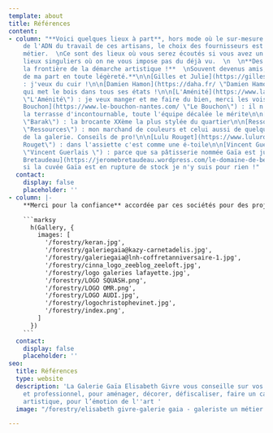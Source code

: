 ```yaml
---
template: about
title: Références
content:
- column: "**Voici quelques lieux à part**, hors mode où le sur-mesure fait partie
    de l'ADN du travail de ces artisans, le choix des fournisseurs est au coeur du
    métier.  \nCe sont des lieux où vous serez écoutés si vous avez un projet,   \ndes
    lieux singuliers où on ne vous impose pas du déjà vu.  \n  \n**Des artisans à
    la frontière de la démarche artistique !**  \nSouvent devenus amis, **arrivez
    de ma part en toute légèreté.**\n\n[Gilles et Julie](https://gillesetjulie.com/)
    : j'veux du cuir !\n\n[Damien Hamon](https://daha.fr/ \"Damien Hamon\") : ébéniste
    qui met le bois dans tous ses états !\n\n[L'Aménité](https://www.lamenite-restaurant-nantes.com/
    \"L'Aménité\") : je veux manger et me faire du bien, merci les voisins\n\n[Le
    Bouchon](https://www.le-bouchon-nantes.com/ \"Le Bouchon\") : il n'y a pas que
    la terrasse d'incontournable, toute l'équipe décalée le mérite\n\n[Barak](https://www.instagram.com/baraklemagasin/?hl=fr
    \"Barak\") : la brocante XXème la plus stylée du quartier\n\n[Ressources](https://ressource-peintures.com/
    \"Ressources\") : mon marchand de couleurs et celui aussi de quelques artistes
    de la galerie. Conseils de pro!\n\n[Lulu Rouget](https://www.lulurouget.fr/ \"Lulu
    Rouget\") : dans l'assiette c'est comme une é-toile\n\n[Vincent Guerlais](https://www.vincentguerlais.com/
    \"Vincent Guerlais \") : parce que sa pâtisserie nommée Gaïa est juste un délice\n\n[Domaine
    Bretaudeau](https://jeromebretaudeau.wordpress.com/le-domaine-de-bellevue/) :
    si la cuvée Gaïa est en rupture de stock je n'y suis pour rien !"
  contact:
    display: false
    placeholder: ''
- column: |-
    **Merci pour la confiance** accordée par ces sociétés pour des projets riches en défis et émotions artistiques.

    ```marksy
      h(Gallery, {
        images: [
          '/forestry/keran.jpg',
          '/forestry/galeriegaia@kazy-carnetadelis.jpg',
          '/forestry/galeriegaia@lnh-coffretanniversaire-1.jpg',
          '/forestry/cinna_logo_zeeblog_zeeloft.jpg',
          '/forestry/logo galeries lafayette.jpg',
          '/forestry/LOGO SQUASH.png',
          '/forestry/LOGO OMR.png',
          '/forestry/LOGO AUDI.jpg',
          '/forestry/logochristophevinet.jpg',
          '/forestry/index.png',
        ]
      })
    ```
  contact:
    display: false
    placeholder: ''
seo:
  title: Références
  type: website
  description: 'La Galerie Gaïa Elisabeth Givre vous conseille sur vos projets personnel
    et professionnel, pour aménager, décorer, défiscaliser, faire un cadeau original
    artistique, pour l’émotion de l''art '
  image: "/forestry/elisabeth givre-galerie gaia - galeriste un métier presse océan.jpg"

---
```

